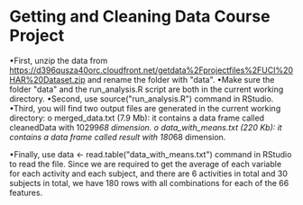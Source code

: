 # Getting and Cleaning Data Course Project

•First, unzip the data from https://d396qusza40orc.cloudfront.net/getdata%2Fprojectfiles%2FUCI%20HAR%20Dataset.zip and rename the folder with "data".
•Make sure the folder "data" and the run_analysis.R script are both in the current working directory.
•Second, use source("run_analysis.R") command in RStudio. 
•Third, you will find two output files are generated in the current working directory: 
      o merged_data.txt (7.9 Mb): it contains a data frame called cleanedData with 10299*68 dimension.
      o data_with_means.txt (220 Kb): it contains a data frame called result with 180*68 dimension.
      
•Finally, use data <- read.table("data_with_means.txt") command in RStudio to read the file. Since we are required to get the average of each variable for each activity and each subject, and there are 6 activities in total and 30 subjects in total, we have 180 rows with all combinations for each of the 66 features. 
